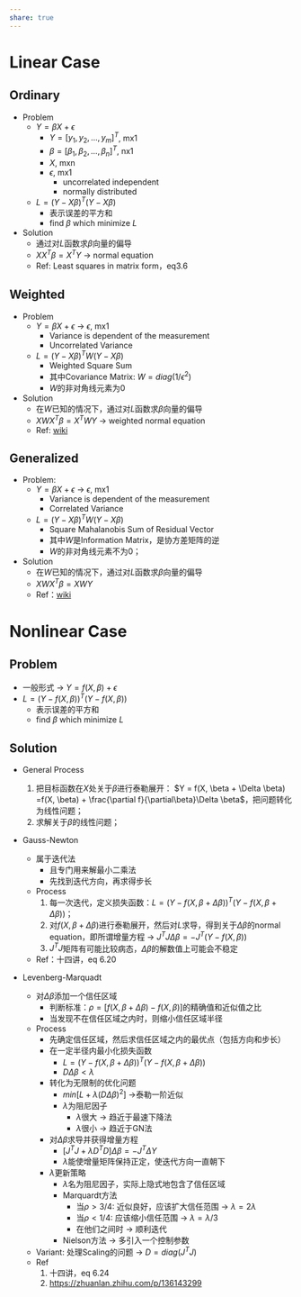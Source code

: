 ```yaml
---
share: true
---
```

# Linear Case
## Ordinary
- Problem
	- $Y = \beta X + \epsilon$
		- $Y = [y_1, y_2, ..., y_m]^T$, mx1
		- $\beta = [\beta_1, \beta_2, ..., \beta_n]^T$, nx1
		- $X$, mxn
		- $\epsilon$, mx1
			- uncorrelated independent
			- normally distributed
	- $L =  (Y - X\beta)^T(Y - X\beta)$
		- 表示误差的平方和
		- find $\beta$ which minimize $L$
- Solution
	- 通过对$L$函数求$\beta$向量的偏导
	- $XX^T\beta = X^TY$ → normal equation
	- Ref: Least squares in matrix form，eq3.6

## Weighted
- Problem
	- $Y = \beta X + \epsilon$ → $\epsilon$, mx1
		- Variance is dependent of the measurement
		- Uncorrelated Variance
	- $L = (Y - X \beta)^TW(Y - X \beta)$
		- Weighted Square Sum
		- 其中Covariance Matrix: $W = diag(1/\epsilon^2)$
		- $W$的非对角线元素为0
- Solution
	- 在$W$已知的情况下，通过对$L$函数求$\beta$向量的偏导
	- $XWX^T \beta = X^TWY$ → weighted normal equation
	- Ref: [wiki](https://en.wikipedia.org/wiki/Weighted_least_squares)

## Generalized
- Problem: 
	- $Y = \beta X + \epsilon$ → $\epsilon$, mx1
		- Variance is dependent of the measurement
		- Correlated Variance
	- $L = (Y - X \beta)^TW(Y - X \beta)$
		- Square Mahalanobis Sum of Residual Vector
		- 其中$W$是Information Matrix，是协方差矩阵的逆
		- $W$的非对角线元素不为0；
- Solution
	- 在$W$已知的情况下，通过对$L$函数求$\beta$向量的偏导
	- $XWX^T \beta = XWY$
	- Ref：[wiki](https://en.wikipedia.org/wiki/Generalized_least_squares#Feasible_generalized_least_squares)

# Nonlinear Case
## Problem

-  一般形式 → $Y = f(X, \beta) + \epsilon$
- $L =  (Y - f(X, \beta))^T(Y - f(X, \beta))$
	- 表示误差的平方和
	- find $\beta$ which minimize $L$

## Solution
- General Process
	1. 把目标函数在$X$处关于$\beta$进行泰勒展开： $Y = f(X, \beta + \Delta \beta) =f(X, \beta) + \frac{\partial f}{\partial\beta}\Delta \beta$，把问题转化为线性问题；
	2. 求解关于$\beta$的线性问题；
- Gauss-Newton
	- 属于迭代法
		- 且专门用来解最小二乘法
		- 先找到迭代方向，再求得步长
	- Process
		1. 每一次迭代，定义损失函数：$L = (Y - f(X, \beta + \Delta \beta))^T(Y - f(X, \beta + \Delta \beta))$；
		2. 对$f(X, \beta + \Delta \beta)$进行泰勒展开，然后对$L$求导，得到关于$\Delta \beta$的normal equation，即所谓增量方程 → $J^TJ \Delta \beta = -J^T(Y - f(X, \beta))$
		3. $J^TJ$矩阵有可能比较病态，$\Delta \beta$的解数值上可能会不稳定
	- Ref：十四讲，eq 6.20

- Levenberg-Marquadt
	- 对$\Delta \beta$添加一个信任区域
		- 判断标准：$\rho = [f(X, \beta + \Delta \beta) - f(X, \beta)]$的精确值和近似值之比
		- 当发现不在信任区域之内时，则缩小信任区域半径
	- Process
		- 先确定信任区域，然后求信任区域之内的最优点（包括方向和步长）
		- 在一定半径内最小化损失函数
			- $L = (Y - f(X, \beta + \Delta \beta))^T(Y - f(X, \beta + \Delta \beta))$
			- $D \Delta \beta < \lambda$
		- 转化为无限制的优化问题
			- $min [L + \lambda(D\Delta \beta)^2]$ →泰勒一阶近似
			- $\lambda$为阻尼因子
				- $\lambda$很大 → 趋近于最速下降法
				- $\lambda$很小 → 趋近于GN法
		- 对$\Delta \beta$求导并获得增量方程
			- $[J^TJ + \lambda D^TD]\Delta \beta = -J^T\Delta Y$
			- $\lambda$能使增量矩阵保持正定，使迭代方向一直朝下
		- $\lambda$更新策略
			- $\lambda$名为阻尼因子，实际上隐式地包含了信任区域
			- Marquardt方法
				- 当$\rho>3/4$: 近似良好，应该扩大信任范围 → $\lambda = 2\lambda$
				- 当$\rho<1/4$: 应该缩小信任范围 → $\lambda = \lambda/3$
				- 在他们之间时 → 顺利迭代
			- Nielson方法 → 多引入一个控制参数
	- Variant: 处理Scaling的问题 → $D = diag(J^TJ)$
	- Ref
		1. 十四讲，eq 6.24
		2. https://zhuanlan.zhihu.com/p/136143299